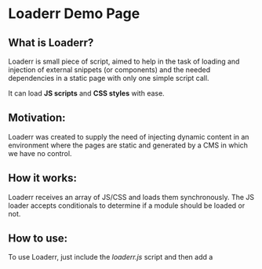 # Loaderr Demo Page

## What is Loaderr?

Loaderr is small piece of script, aimed to help in the task of loading and injection of external snippets (or components) and the needed dependencies in a static page with only one simple script call.

It can load **JS scripts** and **CSS styles** with ease.

## Motivation:

Loaderr was created to supply the need of injecting dynamic content in an environment where the pages are static and generated by a CMS in which we have no control.

## How it works:

Loaderr receives an array of JS/CSS and loads them synchronously. The JS loader accepts conditionals to determine if a module should be loaded or not.

## How to use:

To use Loaderr, just include the _loaderr.js_ script and then add a _<script type="text/javascript" src="yourmodule.js" />_ in your page.

### The modules format:

A module is a simple javascript file that tells Loaderr what files to load, in which order and under which condition.

### Example:

```
    var styles = [
            "/static/css/my_snipet/main.css" ,
            "/static/css/dist/some_lib/some_lib_style.css"
        ],
    
        scripts = [
            ["/static/js/dist/jquery-1.10.2.min.js", !window.jQuery ],
            ["/static/js/dist/underscore-1.5.1.min.js", !window._ ],
             "/static/js/dist/some_mobile_detection_lib_or_routine.js", /* no condition, it is always loaded */
            ["/static/js/my_libs/my_utils.js", !window.myUtils ],
             "/static/js/my_snipet/main.js", /* no condition, it is always loaded */
            [ "/static/js/my_snipet/mobile_specific.js", window.isMobile ], /* loads only if mobile */
        ];
    
    loaderr.loadStyle(styles, function() {
        /* loadStyle callback */
    
        loaderr.loadScript(scripts, function(){
            /* loadScript callback */
    
            mySnippet.init(); 
            /* at this point all dependecies are already loaded and you can safely start your application */
        });
    });
```
Check the source code for more examples.

## License:

Use it as you wish. I would greatly appreciate if you keep the credits though.

Loaderr is made by [Renato Rodrigues](http://about.me/renato.rodrigues) and shared with you for free. Enjoy it!